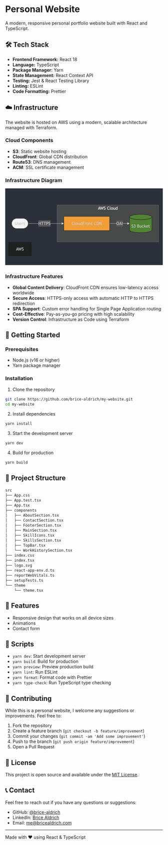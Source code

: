 # Personal Website

A modern, responsive personal portfolio website built with React and TypeScript.

## 🛠 Tech Stack

- **Frontend Framework:** React 18
- **Language:** TypeScript
- **Package Manager:** Yarn
- **State Management:** React Context API
- **Testing:** Jest & React Testing Library
- **Linting:** ESLint
- **Code Formatting:** Prettier

## ☁️ Infrastructure

The website is hosted on AWS using a modern, scalable architecture managed with Terraform.

### Cloud Components

- **S3**: Static website hosting
- **CloudFront**: Global CDN distribution
- **Route53**: DNS management
- **ACM**: SSL certificate management

### Infrastructure Diagram

![Flow Chart](./infra/flowchart.png)

### Infrastructure Features

- **Global Content Delivery**: CloudFront CDN ensures low-latency access worldwide
- **Secure Access**: HTTPS-only access with automatic HTTP to HTTPS redirection
- **SPA Support**: Custom error handling for Single Page Application routing
- **Cost-Effective**: Pay-as-you-go pricing with high scalability
- **Version Control**: Infrastructure as Code using Terraform

## 🚀 Getting Started

### Prerequisites

- Node.js (v16 or higher)
- Yarn package manager

### Installation

1. Clone the repository
```bash
git clone https://github.com/brice-aldrich/my-website.git
cd my-website
```

2. Install dependencies
```bash
yarn install
```

3. Start the development server
```bash
yarn dev
```

4. Build for production
```bash
yarn build
```

## 📂 Project Structure

```
src
├── App.css
├── App.test.tsx
├── App.tsx
├── components
│   ├── AboutSection.tsx
│   ├── ContactSection.tsx
│   ├── FooterSection.tsx
│   ├── MainSection.tsx
│   ├── SkillIcons.tsx
│   ├── SkillsSection.tsx
│   ├── TopBar.tsx
│   └── WorkHistorySection.tsx
├── index.css
├── index.tsx
├── logo.svg
├── react-app-env.d.ts
├── reportWebVitals.ts
├── setupTests.ts
└── theme
    └── theme.tsx
```

## 📱 Features

- Responsive design that works on all device sizes
- Animations
- Contact form

## 🔧 Scripts

- `yarn dev`: Start development server
- `yarn build`: Build for production
- `yarn preview`: Preview production build
- `yarn lint`: Run ESLint
- `yarn format`: Format code with Prettier
- `yarn type-check`: Run TypeScript type checking

## 🤝 Contributing

While this is a personal website, I welcome any suggestions or improvements. Feel free to:

1. Fork the repository
2. Create a feature branch (`git checkout -b feature/improvement`)
3. Commit your changes (`git commit -am 'Add some improvement'`)
4. Push to the branch (`git push origin feature/improvement`)
5. Open a Pull Request

## 📝 License

This project is open source and available under the [MIT License](LICENSE.md).

## 📞 Contact

Feel free to reach out if you have any questions or suggestions:

- GitHub: [@brice-aldrich](https://github.com/yourusername)
- LinkedIn: [Brice Aldrich](https://www.linkedin.com/in/brice-aldrich-1046bb85/)
- Email: me@bricealdrich.com

---

Made with ❤️ using React & TypeScript